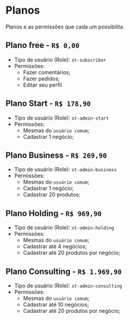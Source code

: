 # Planos

Planos e as permissões que cada um possibilita.

## Plano free - `R$ 0,00`

- Tipo de usuário (Role): `st-subscriber`
- Permissões:
  - Fazer comentários;
  - Fazer pedidos;
  - Editar seu perfil

## Plano Start - `R$ 178,90`

- Tipo de usuário (Role): `st-admin-start`
- Permissões:
  - Mesmas do `usuário comum`;
  - Cadastrar 1 negócio;

## Plano Business - `R$ 269,90`

- Tipo de usuário (Role): `st-admin-business`
- Permissões:
  - Mesmas do `usuário comum`;
  - Cadastrar 1 negócio;
  - Cadastrar 20 produtos;

## Plano Holding - `R$ 969,90`

- Tipo de usuário (Role): `st-admin-holding`
- Permissões:
  - Mesmas do `usuário comum`;
  - Cadastrar até 4 negócios;
  - Cadastrar até 20 produtos por negócio;

## Plano Consulting - `R$ 1.969,90`

- Tipo de usuário (Role): `st-admin-consulting`
- Permissões:
  - Mesmas do `usuário comum`;
  - Cadastrar até 10 negócios;
  - Cadastrar até 20 produtos por negócio;
